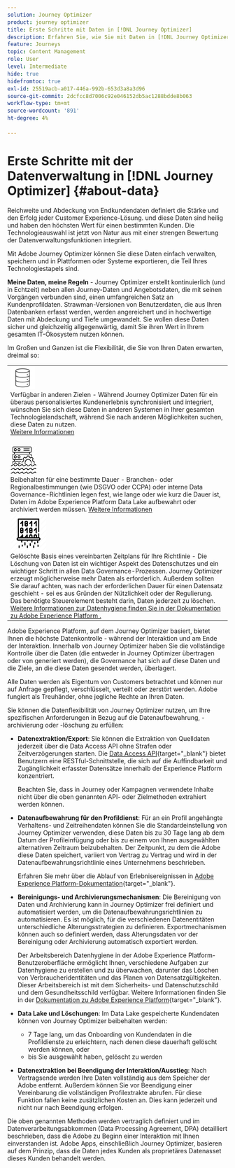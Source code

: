 ```yaml
---
solution: Journey Optimizer
product: journey optimizer
title: Erste Schritte mit Daten in [!DNL Journey Optimizer]
description: Erfahren Sie, wie Sie mit Daten in [!DNL Journey Optimizer]
feature: Journeys
topic: Content Management
role: User
level: Intermediate
hide: true
hidefromtoc: true
exl-id: 25519acb-a017-446a-992b-653d3a8a3d96
source-git-commit: 2dcfcc8d7006c92e046152db5ac1288bdde8b063
workflow-type: tm+mt
source-wordcount: '891'
ht-degree: 4%

---
```


# Erste Schritte mit der Datenverwaltung in [!DNL Journey Optimizer] {#about-data}

Reichweite und Abdeckung von Endkundendaten definiert die Stärke und den Erfolg jeder Customer Experience-Lösung. und diese Daten sind heilig und haben den höchsten Wert für einen bestimmten Kunden. Die Technologieauswahl ist jetzt von Natur aus mit einer strengen Bewertung der Datenverwaltungsfunktionen integriert.

Mit Adobe Journey Optimizer können Sie diese Daten einfach verwalten, speichern und in Plattformen oder Systeme exportieren, die Teil Ihres Technologiestapels sind.

**Meine Daten, meine Regeln** - Journey Optimizer erstellt kontinuierlich (und in Echtzeit) neben allen Journey-Daten und Angebotsdaten, die mit seinen Vorgängen verbunden sind, einen umfangreichen Satz an Kundenprofildaten. Strawman-Versionen von Benutzerdaten, die aus Ihren Datenbanken erfasst werden, werden angereichert und in hochwertige Daten mit Abdeckung und Tiefe umgewandelt. Sie wollen diese Daten sicher und gleichzeitig allgegenwärtig, damit Sie ihren Wert in Ihrem gesamten IT-Ökosystem nutzen können.

Im Großen und Ganzen ist die Flexibilität, die Sie von Ihren Daten erwarten, dreimal so:


<table style="table-layout:fixed">
<tr style="border: 0;">
  <td>
    <div><img alt="Ziele" src="assets/do-not-localize/dest.png" /> 
    <br>Verfügbar in anderen Zielen - Während Journey Optimizer Daten für ein überaus personalisiertes Kundenerlebnis synchronisiert und integriert, wünschen Sie sich diese Daten in anderen Systemen in Ihrer gesamten Technologielandschaft, während Sie nach anderen Möglichkeiten suchen, diese Daten zu nutzen.
    <div>
     <a href="../start/ajo-integrations.md">Weitere Informationen</a></div>
    </div>
    <br>
  </td>
</tr>
  <td>
    <div><img alt="Treue" src="assets/do-not-localize/retention.png" />  
    <br>Beibehalten für eine bestimmte Dauer - Branchen- oder Regionalbestimmungen (wie DSGVO oder CCPA) oder interne Data Governance-Richtlinien legen fest, wie lange oder wie kurz die Dauer ist, Daten im Adobe Experience Platform Data Lake aufbewahrt oder archiviert werden müssen. <a href="../privacy/get-started-privacy.md">Weitere Informationen</a></div>
  </td>
</tr>
<tr style="border: 0;">
  <td>
    <div><img alt="policy" src="assets/do-not-localize/policy.png" /> 
    <br>Gelöschte Basis eines vereinbarten Zeitplans für Ihre Richtlinie - Die Löschung von Daten ist ein wichtiger Aspekt des Datenschutzes und ein wichtiger Schritt in allen Data Governance-Prozessen. Journey Optimizer erzeugt möglicherweise mehr Daten als erforderlich. Außerdem sollten Sie darauf achten, was nach der erforderlichen Dauer für einen Datensatz geschieht - sei es aus Gründen der Nützlichkeit oder der Regulierung. Das benötigte Steuerelement besteht darin, Daten jederzeit zu löschen. <a href="https://experienceleague.adobe.com/docs/experience-platform/hygiene/ui/overview.html">Weitere Informationen zur Datenhygiene finden Sie in der Dokumentation zu Adobe Experience Platform .</a></div>
  </td>
</tr>
</table>

Adobe Experience Platform, auf dem Journey Optimizer basiert, bietet Ihnen die höchste Datenkontrolle - während der Interaktion und am Ende der Interaktion. Innerhalb von Journey Optimizer haben Sie die vollständige Kontrolle über die Daten (die entweder in Journey Optimizer übertragen oder von generiert werden), die Governance hat sich auf diese Daten und die Ziele, an die diese Daten gesendet werden, überlagert.

Alle Daten werden als Eigentum von Customers betrachtet und können nur auf Anfrage gepflegt, verschlüsselt, verteilt oder zerstört werden. Adobe fungiert als Treuhänder, ohne jegliche Rechte an Ihren Daten.

Sie können die Datenflexibilität von Journey Optimizer nutzen, um Ihre spezifischen Anforderungen in Bezug auf die Datenaufbewahrung, -archivierung oder -löschung zu erfüllen:

* **Datenextraktion/Export**: Sie können die Extraktion von Quelldaten jederzeit über die Data Access API ohne Strafen oder Zeitverzögerungen starten. Die [Data Access API](https://experienceleague.adobe.com/docs/experience-platform/data-access/api.html){target=&quot;_blank&quot;} bietet Benutzern eine RESTful-Schnittstelle, die sich auf die Auffindbarkeit und Zugänglichkeit erfasster Datensätze innerhalb der Experience Platform konzentriert. <!--In the future (on roadmap), you can use file-based destinations to export and migrate log data from Adobe Journey Optimizer. -->

   Beachten Sie, dass in Journey oder Kampagnen verwendete Inhalte nicht über die oben genannten API- oder Zielmethoden extrahiert werden können.

* **Datenaufbewahrung für den Profildienst**: Für an ein Profil angehängte Verhaltens- und Zeitreihendaten können Sie die Standardeinstellung von Journey Optimizer verwenden, diese Daten bis zu 30 Tage lang ab dem Datum der Profileinfügung oder bis zu einem von Ihnen ausgewählten alternativen Zeitraum beizubehalten. Der Zeitpunkt, zu dem die Adobe diese Daten speichert, variiert von Vertrag zu Vertrag und wird in der Datenaufbewahrungsrichtlinie eines Unternehmens beschrieben.

   Erfahren Sie mehr über die Ablauf von Erlebnisereignissen in [Adobe Experience Platform-Dokumentation](https://experienceleague.adobe.com/docs/experience-platform/profile/event-expirations.html){target=&quot;_blank&quot;}.

* **Bereinigungs- und Archivierungsmechanismen**: Die Bereinigung von Daten und Archivierung kann in Journey Optimizer frei definiert und automatisiert werden, um die Datenaufbewahrungsrichtlinien zu automatisieren. Es ist möglich, für die verschiedenen Datenentitäten unterschiedliche Alterungsstrategien zu definieren. Exportmechanismen können auch so definiert werden, dass Alterungsdaten vor der Bereinigung oder Archivierung automatisch exportiert werden.

   Der Arbeitsbereich Datenhygiene in der Adobe Experience Platform-Benutzeroberfläche ermöglicht Ihnen, verschiedene Aufgaben zur Datenhygiene zu erstellen und zu überwachen, darunter das Löschen von Verbraucheridentitäten und das Planen von Datensatzgültigkeiten. Dieser Arbeitsbereich ist mit dem Sicherheits- und Datenschutzschild und dem Gesundheitsschild verfügbar. Weitere Informationen finden Sie in der [Dokumentation zu Adobe Experience Platform](https://experienceleague.adobe.com/docs/experience-platform/hygiene/ui/overview.html){target=&quot;_blank&quot;}.

* **Data Lake und Löschungen**: Im Data Lake gespeicherte Kundendaten können von Journey Optimizer beibehalten werden:

   * 7 Tage lang, um das Onboarding von Kundendaten in die Profildienste zu erleichtern, nach denen diese dauerhaft gelöscht werden können, oder
   * bis Sie ausgewählt haben, gelöscht zu werden


* **Datenextraktion bei Beendigung der Interaktion/Ausstieg**: Nach Vertragsende werden Ihre Daten vollständig aus dem Speicher der Adobe entfernt. Außerdem können Sie vor Beendigung einer Vereinbarung die vollständigen Profilextrakte abrufen. Für diese Funktion fallen keine zusätzlichen Kosten an. Dies kann jederzeit und nicht nur nach Beendigung erfolgen.

Die oben genannten Methoden werden vertraglich definiert und im Datenverarbeitungsabkommen (Data Processing Agreement, DPA) detailliert beschrieben, dass die Adobe zu Beginn einer Interaktion mit Ihnen einverstanden ist. Adobe Apps, einschließlich Journey Optimizer, basieren auf dem Prinzip, dass die Daten jedes Kunden als proprietäres Datenasset dieses Kunden behandelt werden.
